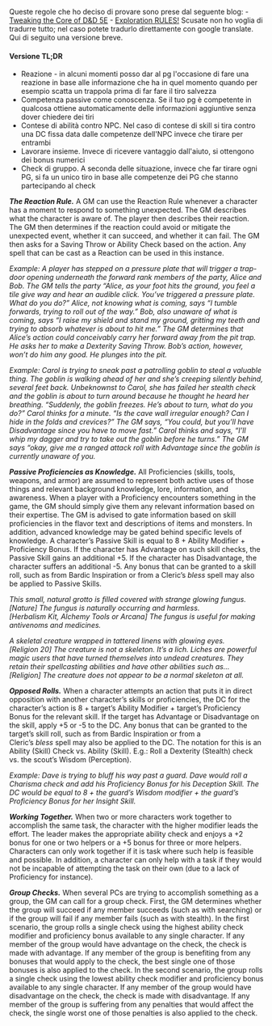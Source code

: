 Queste regole che ho deciso di provare sono prese dal seguente blog:
	- [Tweaking the Core of D&D 5E](https://theangrygm.com/tweaking-the-core-of-dd-5e/) 
	- [Exploration RULES!](https://theangrygm.com/exploration-rules/)
Scusate non ho voglia di tradurre tutto; nel caso potete tradurlo direttamente con google translate. Qui di seguito una versione breve.

#### Versione TL;DR
- Reazione - in alcuni momenti posso dar al pg l'occasione di fare una reazione in base alle informazione che ha in quel momento quando per esempio scatta un trappola prima di far fare il tiro salvezza
- Competenza passive come conoscenza. Se il tuo pg è competente in qualcosa ottiene automaticamente delle informazioni aggiuntive senza dover chiedere dei tiri
- Contese di abilità contro NPC. Nel caso di contese di skill si tira contro una DC fissa data dalle competenze dell'NPC invece che tirare per entrambi
- Lavorare insieme. Invece di ricevere vantaggio dall'aiuto, si ottengono dei bonus numerici
- Check di gruppo. A seconda delle situazione, invece che far tirare ogni PG, si fa un unico tiro in base alle competenze dei PG che stanno partecipando al check


**_The Reaction Rule._** A GM can use the Reaction Rule whenever a character has a moment to respond to something unexpected. The GM describes what the character is aware of. The player then describes their reaction. The GM then determines if the reaction could avoid or mitigate the unexpected event, whether it can succeed, and whether it can fail. The GM then asks for a Saving Throw or Ability Check based on the action. Any spell that can be cast as a Reaction can be used in this instance.

_Example: A player has stepped on a pressure plate that will trigger a trap-door opening underneath the forward rank members of the party, Alice and Bob. The GM tells the party “Alice, as your foot hits the ground, you feel a tile give way and hear an audible click. You’ve triggered a pressure plate. What do you do?” Alice, not knowing what is coming, says “I tumble forwards, trying to roll out of the way.” Bob, also unaware of what is coming, says “I raise my shield and stand my ground, gritting my teeth and trying to absorb whatever is about to hit me.” The GM determines that Alice’s action could conceivably carry her forward away from the pit trap. He asks her to make a Dexterity Saving Throw. Bob’s action, however, won’t do him any good. He plunges into the pit._

_Example: Carol is trying to sneak past a patrolling goblin to steal a valuable thing. The goblin is walking ahead of her and she’s creeping silently behind, several feet back. Unbeknownst to Carol, she has failed her stealth check and the goblin is about to turn around because he thought he heard her breathing. “Suddenly, the goblin freezes. He’s about to turn, what do you do?” Carol thinks for a minute. “Is the cave wall irregular enough? Can I hide in the folds and crevices?” The GM says, “You could, but you’ll have Disadvantage since you have to move fast.” Carol thinks and says, “I’ll whip my dagger and try to take out the goblin before he turns.” The GM says “okay, give me a ranged attack roll with Advantage since the goblin is currently unaware of you._

**_Passive Proficiencies as Knowledge._** All Proficiencies (skills, tools, weapons, and armor) are assumed to represent both active uses of those things and relevant background knowledge, lore, information, and awareness. When a player with a Proficiency encounters something in the game, the GM should simply give them any relevant information based on their expertise. The GM is advised to gate information based on skill proficiencies in the flavor text and descriptions of items and monsters. In addition, advanced knowledge may be gated behind specific levels of knowledge. A character’s Passive Skill is equal to 8 + Ability Modifier + Proficiency Bonus. If the character has Advantage on such skill checks, the Passive Skill gains an additional +5. If the character has Disadvantage, the character suffers an additional -5. Any bonus that can be granted to a skill roll, such as from Bardic Inspiration or from a Cleric’s _bless_ spell may also be applied to Passive Skills.

_This small, natural grotto is filled covered with strange glowing fungus.  
[Nature] The fungus is naturally occurring and harmless.  
[Herbalism Kit, Alchemy Tools or Arcana] The fungus is useful for making antivenoms and medicines._

_A skeletal creature wrapped in tattered linens with glowing eyes.  
[Religion 20] The creature is not a skeleton. It’s a lich. Liches are powerful magic users that have turned themselves into undead creatures. They retain their spellcasting abilities and have other abilities such as…  
[Religion] The creature does not appear to be a normal skeleton at all._

**_Opposed Rolls._** When a character attempts an action that puts it in direct opposition with another character’s skills or proficiencies, the DC for the character’s action is 8 + target’s Ability Modifier + target’s Proficiency Bonus for the relevant skill. If the target has Advantage or Disadvantage on the skill, apply +5 or -5 to the DC. Any bonus that can be granted to the target’s skill roll, such as from Bardic Inspiration or from a Cleric’s _bless_ spell may also be applied to the DC. The notation for this is an Ability (Skill) Check vs. Ability (Skill). E.g.: Roll a Dexterity (Stealth) check vs. the scout’s Wisdom (Perception).

_Example: Dave is trying to bluff his way past a guard. Dave would roll a Charisma check and add his Proficiency Bonus for his Deception Skill. The DC would be equal to 8 + the guard’s Wisdom modifier + the guard’s Proficiency Bonus for her Insight Skill._

**_Working Together._** When two or more characters work together to accomplish the same task, the character with the higher modifier leads the effort. The leader makes the appropriate ability check and enjoys a +2 bonus for one or two helpers or a +5 bonus for three or more helpers. Characters can only work together if it is task where such help is feasible and possible. In addition, a character can only help with a task if they would not be incapable of attempting the task on their own (due to a lack of Proficiency for instance).

_**Group Checks.**_ When several PCs are trying to accomplish something as a group, the GM can call for a group check. First, the GM determines whether the group will succeed if any member succeeds (such as with searching) or if the group will fail if any member fails (such as with stealth). In the first scenario, the group rolls a single check using the highest ability check modifier and proficiency bonus available to any single character. If any member of the group would have advantage on the check, the check is made with advantage. If any member of the group is benefiting from any bonuses that would apply to the check, the best single one of those bonuses is also applied to the check. In the second scenario, the group rolls a single check using the lowest ability check modifier and proficiency bonus available to any single character. If any member of the group would have disadvantage on the check, the check is made with disadvantage. If any member of the group is suffering from any penalties that would affect the check, the single worst one of those penalties is also applied to the check.